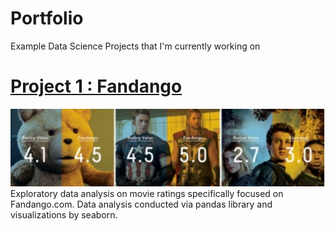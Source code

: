 # Portfolio
Example Data Science Projects that I'm currently working on

# [Project 1 : Fandango](https://github.com/musster/Fandango)


![](https://raw.githubusercontent.com/musster/Portfolio/eb94728da192976b92da23584622436bc6b3dd0b/images/f3.jpg)
Exploratory data analysis on movie ratings specifically focused on Fandango.com. 
Data analysis conducted via pandas library and visualizations by seaborn.

